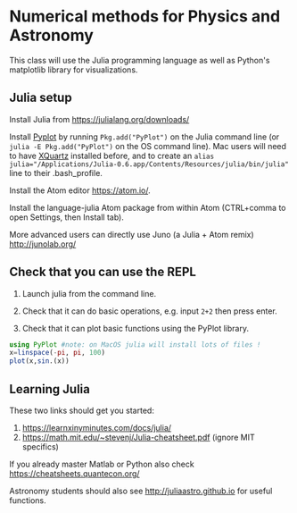 # Numerical methods for Physics and Astronomy

This class will use the Julia programming language as well as Python's matplotlib library for visualizations.

## Julia setup

Install Julia from https://julialang.org/downloads/

Install [Pyplot](https://github.com/JuliaPy/PyPlot.jl) by running `Pkg.add("PyPlot")` on the Julia command line (or `julia -E Pkg.add("PyPlot")` on the OS command line). Mac users will need to have [XQuartz](https://www.xquartz.org/) installed before, and to create an `alias julia="/Applications/Julia-0.6.app/Contents/Resources/julia/bin/julia"` line to their .bash_profile.


Install the Atom editor https://atom.io/.

Install the language-julia Atom package from within Atom (CTRL+comma to open Settings, then Install tab).

More advanced users can directly use Juno (a Julia + Atom remix) http://junolab.org/

## Check that you can use the REPL

1. Launch julia from the command line.

2. Check that it can do basic operations, e.g. input ```2+2``` then press enter.

3. Check that it can plot basic functions using the PyPlot library.

```julia
using PyPlot #note: on MacOS julia will install lots of files !
x=linspace(-pi, pi, 100)
plot(x,sin.(x))
```

## Learning Julia

These two links should get you started:
1. https://learnxinyminutes.com/docs/julia/
2. https://math.mit.edu/~stevenj/Julia-cheatsheet.pdf (ignore MIT specifics)

If you already master Matlab or Python also check https://cheatsheets.quantecon.org/

Astronomy students should also see http://juliaastro.github.io for useful functions.
